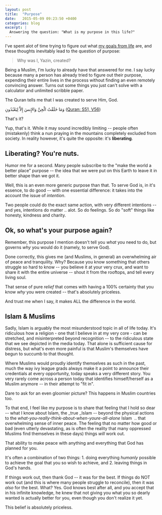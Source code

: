 ```yaml
---
layout: post
title:  "Purpose"
date:   2015-05-09 09:23:50 +0400
categories: blog
excerpt: |
  Answering the question: "What is my purpose in this life?"
---
```

<!-- This post has been migrated from the previous version of this site; maintain permalink as is -->

I've spent alot of time trying to figure out what [my goals from life]({{site.baseurl}}/why) are, and these thoughts inevitably lead to the question of purpose: 

> Why was I, Yazin, created?

Being a Muslim, I'm lucky to already have that answered for me. I say lucky because many a person has already tried to figure out their purpose, expending their entire lives in the process without finding an even remotely convincing answer. Turns out some things you just can't solve with a calculator and unlimited scribble paper. 

The Quran tells me that I was created to serve Him, God.

وَمَا خَلَقْتُ الْجِنَّ وَالإِنسَ إِلاَّ لِيَعْبُدُونِ ([Quran: S51, V56](http://quran.com/51/56))

That's it?

Yup, that's it. While it may sound incredibly limiting -- people often (mistakenly) think a nun praying in the mountains completely excluded from society. In reality however, it's quite the opposite: it's **liberating**. 

## Liberating? You're nuts.

Humor me for a second. Many people subscribe to the "make the world a better place" purpose -- the idea that we were put on this Earth to leave it in better shape than we got it. 

Well, this is an even more generic purpose than that. To serve God is, in it's essence, to do good -- with one essential difference: it takes into the account the issue of _intention_. 

Two people could do the exact same action, with very different intentions -- and yes, intentions do matter .. alot. So do feelings. So do "soft" things like honesty, kindness and charity.

## Ok, so what's your purpose again?

Remember, this purpose I mention doesn't tell you _what_ you need to do, but governs _why_ you would do it (namely, to serve God). 

Done correctly, this gives me (and Muslims, in general) an overwhelming air of peace and tranquility. Why? Because you know something that others struggle so hard to know -- you believe it at your very crux, and want to share it with the entire universe -- shout it from the rooftops, and tell every living soul.

That sense of pure _relief_ that comes with having a 100% certainty that you know _why_ you were created -- that's absolutely priceless.

And trust me when I say, it makes ALL the difference in the world.

## Islam & Muslims

Sadly, Islam is arguably the most misunderstood topic in all of life today. It's ridiculous how a religion - one that I believe in at my very core - can be stretched, and misinterpreted beyond recognition -- to the ridiculous state that we see depicted in the media today. That alone is sufficient cause for distress, but what's even more painful is that Muslim's themselves have begun to succumb to that thought.

Where Muslims would proudly identify themselves as such in the past, much the way ivy league grads always make it a point to announce their credentials at every opportunity, today speaks a very different story. You very rarely come across a person today that identifies himself/herself as a Muslim anymore -- in their attempt to "fit in".

Dare to ask for an even gloomier picture? This happens in Muslim countries too.

To that end, I feel like my purpose is to share that feeling that I hold so dear -- what I know about Islam, the _true _Islam -- beyond the physical actions to the _what-you-really-think-about-when-youre-all-alone_ Islam  .. that overwhelming sense of inner peace. The feeling that no matter how good or bad (even utterly devastating, as is often the reality that many oppressed Muslims find themselves in these days) things _will_ work out. 

That ability to make peace with anything and everything that God has planned for you. 

It's often a combination of two things: 1\. doing everything _humanly_ possible to achieve the goal that you so wish to achieve, and 2\. leaving things in God's hands. 

If things work out, then thank God -- it was for the best. If things do NOT work out (and this is where many people struggle to reconcile), then it was _also_ for the best. What? Yes. God knows best after all, and you accept that in his infinite knowledge, he knew that not giving you what you so dearly wanted is actually better for you, even though you don't realize it yet.

This belief is absolutely priceless.
